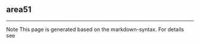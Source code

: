 ## area51

<hr/>
Note This page is generated based on the markdown-syntax. For details see <http://daringfireball.net/projects/markdown/syntax/>
